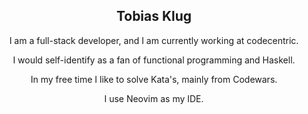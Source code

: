<h2 align="center">Tobias Klug</h2>
<p align="center">I am a full-stack developer, and I am currently working at codecentric.</p>
<p align="center">I would self-identify as a fan of functional programming and Haskell.</p>
<p align="center">In my free time I like to solve Kata's, mainly from Codewars.</p>
<p align="center">I use Neovim as my IDE.</p>
